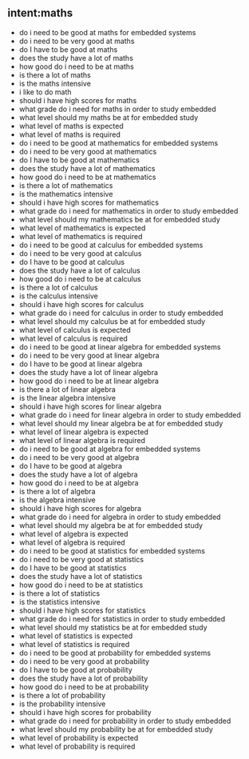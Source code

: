 ## intent:maths
- do i need to be good at maths for embedded systems
- do i need to be very good at maths
- do I have to be good at maths
- does the study have a lot of maths
- how good do i need to be at maths
- is there a lot of maths
- is the maths intensive
- i like to do math
- should i have high scores for maths
- what grade do i need for maths in order to study embedded
- what level should my maths be at for embedded study
- what level of maths is expected
- what level of maths is required
- do i need to be good at mathematics for embedded systems
- do i need to be very good at mathematics
- do I have to be good at mathematics
- does the study have a lot of mathematics
- how good do i need to be at mathematics
- is there a lot of mathematics
- is the mathematics intensive
- should i have high scores for mathematics
- what grade do i need for mathematics in order to study embedded
- what level should my mathematics be at for embedded study
- what level of mathematics is expected
- what level of mathematics is required
- do i need to be good at calculus for embedded systems
- do i need to be very good at calculus
- do I have to be good at calculus
- does the study have a lot of calculus
- how good do i need to be at calculus
- is there a lot of calculus
- is the calculus intensive
- should i have high scores for calculus
- what grade do i need for calculus in order to study embedded
- what level should my calculus be at for embedded study
- what level of calculus is expected
- what level of calculus is required
- do i need to be good at linear algebra for embedded systems
- do i need to be very good at linear algebra
- do I have to be good at linear algebra
- does the study have a lot of linear algebra
- how good do i need to be at linear algebra
- is there a lot of linear algebra
- is the linear algebra intensive
- should i have high scores for linear algebra
- what grade do i need for linear algebra in order to study embedded
- what level should my linear algebra be at for embedded study
- what level of linear algebra is expected
- what level of linear algebra is required
- do i need to be good at algebra for embedded systems
- do i need to be very good at algebra
- do I have to be good at algebra
- does the study have a lot of algebra
- how good do i need to be at algebra
- is there a lot of algebra
- is the algebra intensive
- should i have high scores for algebra
- what grade do i need for algebra in order to study embedded
- what level should my algebra be at for embedded study
- what level of algebra is expected
- what level of algebra is required
- do i need to be good at statistics for embedded systems
- do i need to be very good at statistics
- do I have to be good at statistics
- does the study have a lot of statistics
- how good do i need to be at statistics
- is there a lot of statistics
- is the statistics intensive
- should i have high scores for statistics
- what grade do i need for statistics in order to study embedded
- what level should my statistics be at for embedded study
- what level of statistics is expected
- what level of statistics is required
- do i need to be good at probability for embedded systems
- do i need to be very good at probability
- do I have to be good at probability
- does the study have a lot of probability
- how good do i need to be at probability
- is there a lot of probability
- is the probability intensive
- should i have high scores for probability
- what grade do i need for probability in order to study embedded
- what level should my probability be at for embedded study
- what level of probability is expected
- what level of probability is required
